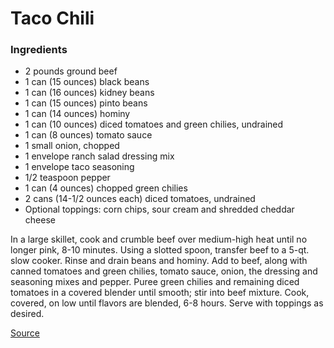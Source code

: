 # Taco Chili

### Ingredients
- 2 pounds ground beef
- 1 can (15 ounces) black beans
- 1 can (16 ounces) kidney beans
- 1 can (15 ounces) pinto beans
- 1 can (14 ounces) hominy
- 1 can (10 ounces) diced tomatoes and green chilies, undrained
- 1 can (8 ounces) tomato sauce
- 1 small onion, chopped
- 1 envelope ranch salad dressing mix
- 1 envelope taco seasoning
- 1/2 teaspoon pepper
- 1 can (4 ounces) chopped green chilies
- 2 cans (14-1/2 ounces each) diced tomatoes, undrained
- Optional toppings: corn chips, sour cream and shredded cheddar cheese


In a large skillet, cook and crumble beef over medium-high heat until no longer pink, 8-10 minutes. Using a slotted spoon, transfer beef to a 5-qt. slow cooker.
Rinse and drain beans and hominy. Add to beef, along with canned tomatoes and green chilies, tomato sauce, onion, the dressing and seasoning mixes and pepper. Puree green chilies and remaining diced tomatoes in a covered blender until smooth; stir into beef mixture.
Cook, covered, on low until flavors are blended, 6-8 hours. Serve with toppings as desired.

[Source](http://www.tasteofhome.com/recipes/hearty-taco-chili)
